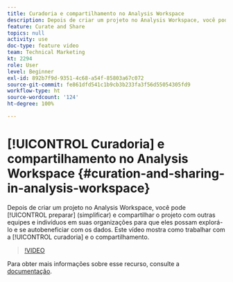 ```yaml
---
title: Curadoria e compartilhamento no Analysis Workspace
description: Depois de criar um projeto no Analysis Workspace, você pode preparar (simplificar) e compartilhar o projeto com outras equipes e indivíduos em suas organizações para que eles possam explorá-lo e se autobeneficiar com os dados. Este vídeo mostra como trabalhar com a curadoria e o compartilhamento.
feature: Curate and Share
topics: null
activity: use
doc-type: feature video
team: Technical Marketing
kt: 2294
role: User
level: Beginner
exl-id: 892b7f9d-9351-4c68-a54f-85803a67c072
source-git-commit: fe861dfd541c1b9cb3b233fa3f56d55054305fd9
workflow-type: ht
source-wordcount: '124'
ht-degree: 100%

---
```


# [!UICONTROL Curadoria] e compartilhamento no Analysis Workspace {#curation-and-sharing-in-analysis-workspace}

Depois de criar um projeto no Analysis Workspace, você pode [!UICONTROL preparar] (simplificar) e compartilhar o projeto com outras equipes e indivíduos em suas organizações para que eles possam explorá-lo e se autobeneficiar com os dados. Este vídeo mostra como trabalhar com a [!UICONTROL curadoria] e o compartilhamento.

>[!VIDEO](https://video.tv.adobe.com/v/24711/?quality=12)

Para obter mais informações sobre esse recurso, consulte a [documentação](https://experienceleague.adobe.com/docs/analytics/analyze/analysis-workspace/curate-share/curate.html?lang=pt-BR).

